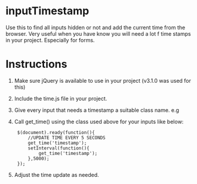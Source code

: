 # inputTimestamp
Use this to find all inputs hidden or not and add the current time from the browser.
Very useful when you have know you will need a lot f time stamps in your project. Especially for forms.

# Instructions
1. Make sure jQuery is available to use in your project (v3.1.0 was used for this)
2. Include the time.js file in your project.
3. Give every input that needs a timestamp a suitable class name. e.g <input type='hidden' class='timestamp'/>
5. Call get_time() using the class used above for your inputs like below:

        $(document).ready(function(){
            //UPDATE TIME EVERY 5 SECONDS
            get_time('timestamp');
            setInterval(function(){
                get_time('timestamp');
            },5000);
        });

6. Adjust the time update as needed. 


